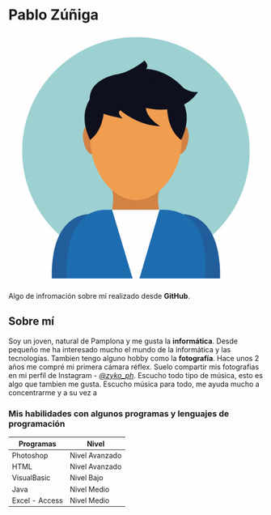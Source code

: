 # Pablo Zúñiga  ![Perfil](perfil.jpg)

Algo de infromación sobre mí realizado desde **GitHub**.

## Sobre mí

Soy un joven, natural de Pamplona y me gusta la **informática**. Desde pequeño me ha interesado mucho el mundo de la informática y las tecnologías. Tambien tengo alguno hobby como la **fotografía**. Hace unos 2 años me compré mi primera cámara réflex. Suelo compartir mis fotografias en mi perfíl de Instagram - [_@zyko_ph_](https://www.instagram.com/zyko_ph/).
Escucho todo tipo de música, esto es algo que tambien me gusta. Escucho música para todo, me ayuda mucho a concentrarme y a su vez a 

### Mis habilidades con algunos programas y lenguajes de programación
|Programas|Nivel|
|--|--|
|Photoshop      |Nivel Avanzado
|HTML           | Nivel Avanzado
|VisualBasic    | Nivel Bajo
|Java           | Nivel Medio
|Excel - Access | Nivel Medio

